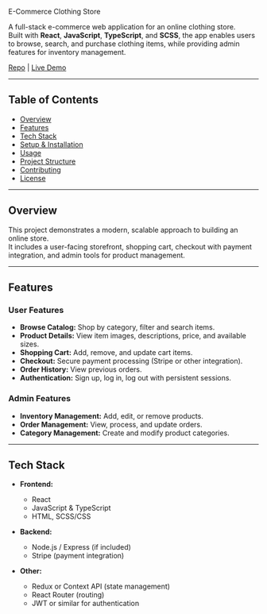  E-Commerce Clothing Store

A full-stack e-commerce web application for an online clothing store.  
Built with **React**, **JavaScript**, **TypeScript**, and **SCSS**, the app enables users to browse, search, and purchase clothing items, while providing admin features for inventory management.

[Repo](https://github.com/abkoroma/ecommerce-clothing-store) | [Live Demo](https://abk-crown-clothing.netlify.app/)

---

## Table of Contents

- [Overview](#overview)
- [Features](#features)
- [Tech Stack](#tech-stack)
- [Setup & Installation](#setup--installation)
- [Usage](#usage)
- [Project Structure](#project-structure)
- [Contributing](#contributing)
- [License](#license)

---

## Overview

This project demonstrates a modern, scalable approach to building an online store.  
It includes a user-facing storefront, shopping cart, checkout with payment integration, and admin tools for product management.

---

## Features

### User Features
- **Browse Catalog:** Shop by category, filter and search items.
- **Product Details:** View item images, descriptions, price, and available sizes.
- **Shopping Cart:** Add, remove, and update cart items.
- **Checkout:** Secure payment processing (Stripe or other integration).
- **Order History:** View previous orders.
- **Authentication:** Sign up, log in, log out with persistent sessions.

### Admin Features
- **Inventory Management:** Add, edit, or remove products.
- **Order Management:** View, process, and update orders.
- **Category Management:** Create and modify product categories.

---

## Tech Stack

- **Frontend:**  
  - React
  - JavaScript & TypeScript
  - HTML, SCSS/CSS

- **Backend:**  
  - Node.js / Express (if included)
  - Stripe (payment integration)

- **Other:**  
  - Redux or Context API (state management)
  - React Router (routing)
  - JWT or similar for authentication
